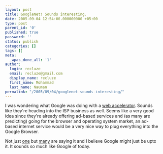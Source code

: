 ```yaml
---
layout: post
title: GoogleNet! Sounds interesting.
date: 2005-09-04 12:54:00.000000000 +05:00
type: post
parent_id: '0'
published: true
password: ''
status: publish
categories: []
tags: []
meta:
  _wpas_done_all: '1'
author:
  login: recluze
  email: recluze@gmail.com
  display_name: recluze
  first_name: Mohammad
  last_name: Nauman
permalink: "/2005/09/04/googlenet-sounds-interesting/"
---
```

I was wondering what Google was doing with a [web accelerator](http://webaccelerator.google.com/). Sounds like they're heading into the ISP business as well. Seems like a very good idea since they're already offering ad-based services and (as many are predicting) going for the browser and operating system market, an ad-based internet service would be a very nice way to plug everything into the Google Browser.

Not just [one](http://www.engadget.com/entry/1234000853054453/) but [many](http://www.webmasterworld.com/forum86/534.htm) are saying it and I believe Google might just be upto it. It sounds so much like Google of today.

